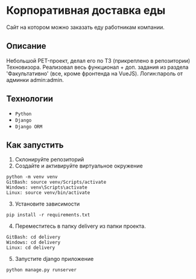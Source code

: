 # Корпоративная доставка еды
Сайт на котором можно заказать еду работникам компании.
## Описание
Небольшой PET-проект, делал его по ТЗ (прикреплено в репозитории) Техновизора. Реализовал весь функционал + доп. задания из раздела 'Факультативно' (все, кроме фронтенда на VueJS). Логин:пароль от админки admin:admin. 
## Технологии
* `Python`
* `Django`
* `Django ORM`
## Как запустить
1. Склонируйте репозиторий
2. Создайте и активируйте виртуальное окружение
```commandline 
python -m venv venv
GitBash: source venv/Scripts/activate
Windows: venv\Scripts\activate
Linux: source venv/bin/activate
```
3. Установите зависимости
```commandline 
pip install -r requirements.txt
```
4. Переместитесь в папку delivery из папки проекта.
```commandline 
GitBash: cd delivery
Windows: cd delivery
Linux: cd delivery
```
5. Запустите django приложение
```commandline 
python manage.py runserver
```